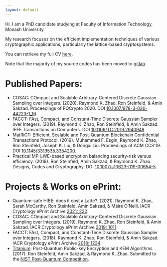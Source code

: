 ```yaml
---
layout: default
---
```


Hi. I am a PhD candidate studying at Faculty of Information Technology, Monash University. 

My research focuses on the efficient implementation techniques of various cryptographic applications, particularly the lattice-based cryptosystems. 

You can retrieve my full CV [here](cv.pdf).

Note that the majority of my source codes has been moved to [gitlab](https://gitlab.com/raykzhao).

# [](#header-1)Published Papers:
*	COSAC: COmpact and Scalable Arbitrary-Centered Discrete Gaussian Sampling over Integers. (2020). Raymond K. Zhao, Ron Steinfeld, & Amin Sakzad. Proceedings of PQCrypto 2020. DOI [10.1007/978-3-030-44223-1_16](https://doi.org/10.1007/978-3-030-44223-1_16). 
*	FACCT: FAst, Compact, and Constant-Time Discrete Gaussian Sampler over Integers. (2019). Raymond K. Zhao, Ron Steinfeld, & Amin Sakzad. IEEE Transactions on Computers. DOI [10.1109/TC.2019.2940949](https://doi.org/10.1109/TC.2019.2940949).
*	MatRiCT: Efficient, Scalable and Post-Quantum Blockchain Confidential Transactions Protocol. (2019). Muhammed F. Esgin, Raymond K. Zhao, Ron Steinfeld, Joseph K. Liu, & Dongxi Liu. Proceedings of ACM CCS'19. DOI [10.1145/3319535.3354200](https://doi.org/10.1145/3319535.3354200). 
*	Practical MP-LWE-based encryption balancing security-risk versus efficiency. (2019). Ron Steinfeld, Amin Sakzad, & Raymond K. Zhao. Designs, Codes and Cryptography. DOI [10.1007/s10623-019-00654-5](https://doi.org/10.1007/s10623-019-00654-5). 

# [](#header-1)Projects & Works on ePrint:
*	Quantum-safe HIBE: does it cost a Latte?. (2021).  Raymond K. Zhao, Sarah McCarthy, Ron Steinfeld, Amin Sakzad, & Máire O’Neill. IACR Cryptology ePrint Archive [2021: 222](https://ia.cr/2021/222). 
*	COSAC: COmpact and Scalable Arbitrary-Centered Discrete Gaussian Sampling over Integers. (2019).  Raymond K. Zhao, Ron Steinfeld, & Amin Sakzad. IACR Cryptology ePrint Archive [2019: 1011](https://ia.cr/2019/1011). 
*	FACCT: FAst, Compact, and Constant-Time Discrete Gaussian Sampler over Integers. (2018). Raymond K. Zhao, Ron Steinfeld, & Amin Sakzad. IACR Cryptology ePrint Archive [2018: 1234](https://ia.cr/2018/1234). 
*	[Titanium](http://users.monash.edu.au/~rste/Titanium.html): Post-Quantum Public-key Encryption and KEM Algorithms. (2017). Ron Steinfeld, Amin Sakzad, & Raymond K. Zhao. Submitted to the [NIST Post-Quantum Competition](https://csrc.nist.gov/Projects/Post-Quantum-Cryptography).
